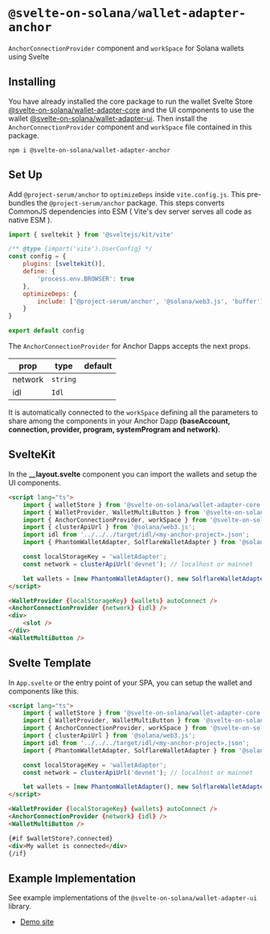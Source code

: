 # `@svelte-on-solana/wallet-adapter-anchor`

`AnchorConnectionProvider` component and `workSpace` for Solana wallets using Svelte

## Installing

You have already installed the core package to run the wallet Svelte Store [@svelte-on-solana/wallet-adapter-core](https://github.com/svelte-on-solana/wallet-adapter/blob/master/packages/core/README.md) and the UI components to use the wallet [@svelte-on-solana/wallet-adapter-ui](https://github.com/svelte-on-solana/wallet-adapter/blob/master/packages/ui/README.md/). Then install the `AnchorConnectionProvider` component and `workSpace` file contained in this package.

```shell
npm i @svelte-on-solana/wallet-adapter-anchor
```

## Set Up

Add `@project-serum/anchor` to `optimizeDeps` inside `vite.config.js`. This pre-bundles the `@project-serum/anchor` package. This steps converts CommonJS dependencies into ESM ( Vite's dev server serves all code as native ESM ).

```javascript
import { sveltekit } from '@sveltejs/kit/vite'

/** @type {import('vite').UserConfig} */
const config = {
	plugins: [sveltekit()],
	define: {
		'process.env.BROWSER': true
	},
	optimizeDeps: {
		include: ['@project-serum/anchor', '@solana/web3.js', 'buffer'],
	}
}

export default config
```

The `AnchorConnectionProvider` for Anchor Dapps accepts the next props.

| prop    | type     | default |
| ------- | -------- | ------- |
| network | `string` |         |
| idl     | `Idl`    |         |

It is automatically connected to the `workSpace` defining all the parameters to share among the components in your Anchor Dapp **(baseAccount, connection, provider, program, systemProgram and network)**.

## SvelteKit

In the **\_\_layout.svelte** component you can import the wallets and setup the UI components.

```html
<script lang="ts">
	import { walletStore } from '@svelte-on-solana/wallet-adapter-core';
	import { WalletProvider, WalletMultiButton } from '@svelte-on-solana/wallet-adapter-ui';
	import { AnchorConnectionProvider, workSpace } from '@svelte-on-solana/wallet-adapter-anchor';
	import { clusterApiUrl } from '@solana/web3.js';
	import idl from '../../../target/idl/<my-anchor-project>.json';
	import { PhantomWalletAdapter, SolflareWalletAdapter } from '@solana/wallet-adapter-wallets';

	const localStorageKey = 'walletAdapter';
	const network = clusterApiUrl('devnet'); // localhost or mainnet

	let wallets = [new PhantomWalletAdapter(), new SolflareWalletAdapter()];;
</script>

<WalletProvider {localStorageKey} {wallets} autoConnect />
<AnchorConnectionProvider {network} {idl} />
<div>
	<slot />
</div>
<WalletMultiButton />
```

## Svelte Template

In `App.svelte` or the entry point of your SPA, you can setup the wallet and components like this.

```html
<script lang="ts">
	import { walletStore } from '@svelte-on-solana/wallet-adapter-core';
	import { WalletProvider, WalletMultiButton } from '@svelte-on-solana/wallet-adapter-ui';
	import { AnchorConnectionProvider, workSpace } from '@svelte-on-solana/wallet-adapter-anchor';
	import { clusterApiUrl } from '@solana/web3.js';
	import idl from '../../../target/idl/<my-anchor-project>.json';
	import { PhantomWalletAdapter, SolflareWalletAdapter } from '@solana/wallet-adapter-wallets';

	const localStorageKey = 'walletAdapter';
	const network = clusterApiUrl('devnet'); // localhost or mainnet

	let wallets = [new PhantomWalletAdapter(), new SolflareWalletAdapter()];
</script>

<WalletProvider {localStorageKey} {wallets} autoConnect />
<AnchorConnectionProvider {network} {idl} />
<WalletMultiButton />

{#if $walletStore?.connected}
<div>My wallet is connected</div>
{/if}
```

## Example Implementation

See example implementations of the `@svelte-on-solana/wallet-adapter-ui` library.

-   [Demo site][1]

[1]: https://github.com/silvestrevivo/solana-svelte-counter/tree/master/app
